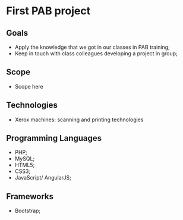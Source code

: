 # First PAB project


## Goals
- Apply the knowledge that we got in our classes in PAB training;
- Keep in touch with class colleagues developing a project in group;

## Scope
- Scope here

## Technologies
- Xerox machines: scanning and printing technologies

## Programming Languages
- PHP;
- MySQL;
- HTML5;
- CSS3;
- JavaScript/ AngularJS;

## Frameworks
- Bootstrap;
